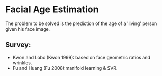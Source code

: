 # Facial Age Estimation

The problem to be solved is the prediction of the age of a 'living' person given his face image.


## Survey:

- Kwon and Lobo (Kwon 1999): based on face geometric ratios and wrinkles.
- Fu and Huang (Fu 2008):manifold learning & SVR.
